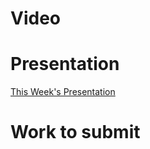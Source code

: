 
# Video

# Presentation
[This Week's Presentation](WebDev/2%20-%20Digital%20Applications/_topics/_presentations/presentationWeek12.md)

# Work to submit